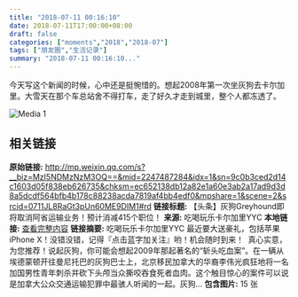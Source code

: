 ```yaml
---
title: "2018-07-11 00:16:10"
date: 2018-07-11T17:00:00+08:00
draft: false
categories: ["moments","2018","2018-07"]
tags: ["朋友圈","生活记录"]
summary: "2018-07-11 00:16:10..."
---
```


今天写这个新闻的时候，心中还是挺惋惜的。想起2008年第一次坐灰狗去卡尔加里。大雪天在那个车总站舍不得打车，走了好久才走到城里，整个人都冻透了。

![Media 1](/Moments/photos/2018-07-11/201807110016100.jpg)

## 相关链接

**原始链接:** http://mp.weixin.qq.com/s?__biz=MzI5NDMzNzM3OQ==&mid=2247487284&idx=1&sn=9c0b3ced2d14c1603d05f838eb626735&chksm=ec652138db12a82e1a60e3ab2a17ad9d3d8a5dcdf564bfb4b178c88238acda7819af4bb4edf0&mpshare=1&scene=2&srcid=0711JL8RaGt3pUn60ME9DIM1#rd
**链接标题:** 【头条】灰狗Greyhound即将取消阿省运输业务！预计消减415个职位！
**来源:** 吃喝玩乐卡尔加里YYC
**本地链接:** [查看完整内容](/link_content/2018/07/2018-07-11-7/link_content/)
**链接摘要:** 吃喝玩乐卡尔加里YYC 最近要大送豪礼，包括苹果 iPhone X！没错没错，记得『点击蓝字加关注』哟！机会随时到来！  真心实意，为您推荐！说起灰狗，你可能会想起2009年那起著名的“斩头吃血案”。在一辆从埃德蒙顿开往曼尼托巴的灰狗巴士上，北京移民加拿大的华裔李伟光疯狂地将一名加国男性青年刺杀并砍下头颅当众撕咬吞食死者血肉。这个触目惊心的案件可以说是加拿大公众交通运输犯罪中最骇人听闻的一起。灰狗...
**包含图片:** 15 张

